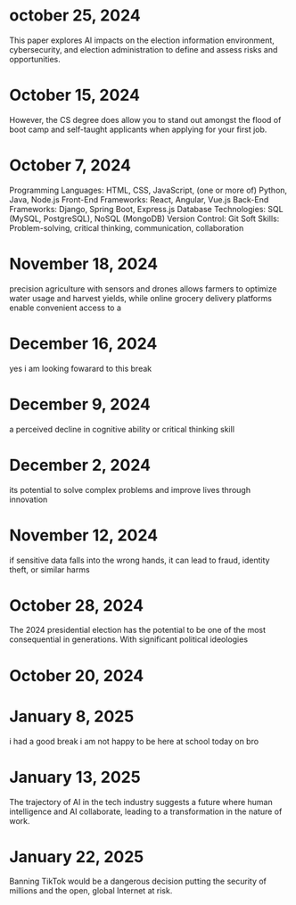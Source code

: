 # october 25, 2024 
This paper explores AI impacts on the election information environment, cybersecurity, and election administration to define and assess risks and opportunities.
 # October 15, 2024
However, the CS degree does allow you to stand out amongst the flood of boot camp and self-taught applicants when applying for your first job.
# October 7, 2024
Programming Languages: HTML, CSS, JavaScript, (one or more of) Python, Java, Node.js
Front-End Frameworks: React, Angular, Vue.js
Back-End Frameworks: Django, Spring Boot, Express.js
Database Technologies: SQL (MySQL, PostgreSQL), NoSQL (MongoDB)
Version Control: Git
Soft Skills: Problem-solving, critical thinking, communication, collaboration
# November 18, 2024 
precision agriculture with sensors and drones allows farmers to optimize water usage and harvest yields, while online grocery delivery platforms enable convenient access to a
# December 16, 2024 
yes i am looking fowarard to this break 
# December 9, 2024 
a perceived decline in cognitive ability or critical thinking skill
# December 2, 2024 
its potential to solve complex problems and improve lives through innovation
# November 12, 2024 
 if sensitive data falls into the wrong hands, it can lead to fraud, identity theft, or similar harms
# October 28, 2024 
The 2024 presidential election has the potential to be one of the most consequential in generations. With significant political ideologies
# October 20, 2024 
# January 8, 2025 
i had a good break i am not happy to be here at school today on bro
# January 13, 2025
The trajectory of AI in the tech industry suggests a future where human intelligence and AI collaborate, leading to a transformation in the nature of work.
 # January 22, 2025
 Banning TikTok would be a dangerous decision putting the security of millions and the open, global Internet at risk.
